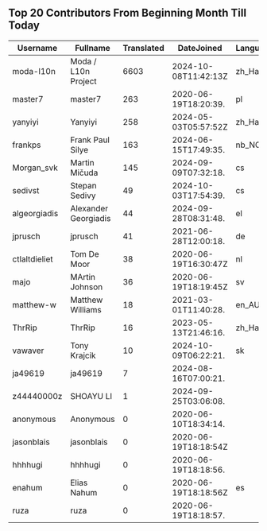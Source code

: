 ## Top 20 Contributors From Beginning Month Till Today ##
|Username|Fullname|Translated|DateJoined|Language|
|--------|--------|----------|----------|-------|
|moda-l10n|Moda / L10n Project|6603|2024-10-08T11:42:13Z|zh_Hant|
|master7|master7|263|2020-06-19T18:20:39.|pl|
|yanyiyi|Yanyiyi|258|2024-05-03T05:57:52Z|zh_Hant|
|frankps|Frank Paul Silye|163|2024-06-15T17:49:35.|nb_NO|
|Morgan_svk|Martin Mičuda|145|2024-09-09T07:32:18.|cs|
|sedivst|Stepan Sedivy|49|2024-10-03T17:54:39.|cs|
|algeorgiadis|Alexander Georgiadis|44|2024-09-28T08:31:48.|el|
|jprusch|jprusch|41|2021-06-28T12:00:18.|de|
|ctlaltdieliet|Tom De Moor|38|2020-06-19T16:30:47Z|nl|
|majo|MArtin Johnson|36|2020-06-19T18:19:45Z|sv|
|matthew-w|Matthew Williams|18|2021-03-01T11:40:28.|en_AU|
|ThrRip|ThrRip|16|2023-05-13T21:46:16.|zh_Hans|
|vawaver|Tony Krajcik|10|2024-10-09T06:22:21.|sk|
|ja49619|ja49619|7|2024-08-16T07:00:21.||
|z44440000z|SHOAYU LI|1|2024-09-25T03:06:08.||
|anonymous|Anonymous|0|2020-06-10T18:34:14.||
|jasonblais|jasonblais|0|2020-06-19T18:18:54Z||
|hhhhugi|hhhhugi|0|2020-06-19T18:18:56.||
|enahum|Elias  Nahum|0|2020-06-19T18:18:56Z|es|
|ruza|ruza|0|2020-06-19T18:18:57.||

